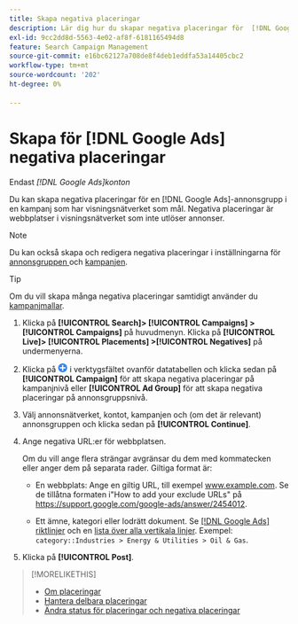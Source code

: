 ```yaml
---
title: Skapa negativa placeringar
description: Lär dig hur du skapar negativa placeringar för  [!DNL Google Ads] kampanjer och annonsgrupper.
exl-id: 9cc2dd8d-5563-4e02-af8f-6181165494d8
feature: Search Campaign Management
source-git-commit: e16bc62127a708de8f4deb1eddfa53a14405cbc2
workflow-type: tm+mt
source-wordcount: '202'
ht-degree: 0%

---
```


# Skapa för [!DNL Google Ads] negativa placeringar

Endast *[!DNL Google Ads]konton*

Du kan skapa negativa placeringar för en [!DNL Google Ads]-annonsgrupp i en kampanj som har visningsnätverket som mål. Negativa placeringar är webbplatser i visningsnätverket som inte utlöser annonser.

>[!NOTE]
>Du kan också skapa och redigera negativa placeringar i inställningarna för [annonsgruppen ](/help/search-social-commerce/campaign-management/campaigns/ad-group-manage.md) och [kampanjen](/help/search-social-commerce/campaign-management/campaigns/campaign-manage.md).

>[!TIP]
>Om du vill skapa många negativa placeringar samtidigt använder du [kampanjmallar](/help/search-social-commerce/campaign-management/bulksheets/bulksheet-about.md).

1. Klicka på **[!UICONTROL Search]> [!UICONTROL Campaigns] >[!UICONTROL Campaigns]** på huvudmenyn. Klicka på **[!UICONTROL Live]> [!UICONTROL Placements] >[!UICONTROL Negatives]** på undermenyerna.

1. Klicka på ![Skapa](/help/search-social-commerce/assets/add.png "Skapa") i verktygsfältet ovanför datatabellen och klicka sedan på **[!UICONTROL Campaign]** för att skapa negativa placeringar på kampanjnivå eller **[!UICONTROL Ad Group]** för att skapa negativa placeringar på annonsgruppsnivå.

1. Välj annonsnätverket, kontot, kampanjen och (om det är relevant) annonsgruppen och klicka sedan på **[!UICONTROL Continue]**.

1. Ange negativa URL:er för webbplatsen.

   Om du vill ange flera strängar avgränsar du dem med kommatecken eller anger dem på separata rader. Giltiga format är:

   * En webbplats: Ange en giltig URL, till exempel www.example.com. Se de tillåtna formaten i&quot;How to add your exclude URLs&quot; på https://support.google.com/google-ads/answer/2454012.

   * Ett ämne, kategori eller lodrätt dokument. Se [[!DNL Google Ads] riktlinjer](https://support.google.com/google-ads/editor/answer/30517) och en [lista över alla vertikala linjer](https://developers.google.com/adwords/api/docs/appendix/verticals). Exempel: `category::Industries > Energy & Utilities > Oil & Gas`.

1. Klicka på **[!UICONTROL Post]**.

>[!MORELIKETHIS]
>
>* [Om placeringar](placement-about.md)
>* [Hantera delbara placeringar](placement-manage.md)
>* [Ändra status för placeringar och negativa placeringar](placement-status-edit.md)
